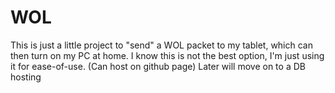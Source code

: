 # WOL

This is just a little project to "send" a WOL packet to my tablet, which can then turn on my PC at home.
I know this is not the best option, I'm just using it for ease-of-use.
(Can host on github page)
Later will move on to a DB hosting
